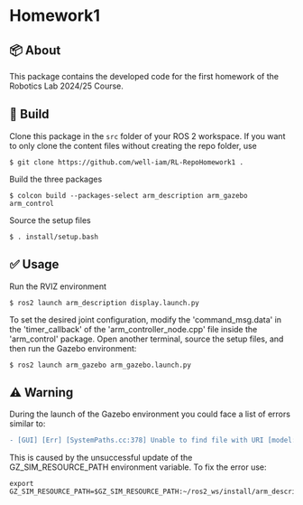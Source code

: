 # Homework1

## :package: About

This package contains the developed code for the first homework of the Robotics Lab 2024/25 Course.

## :hammer: Build
Clone this package in the `src` folder of your ROS 2 workspace.  If you want to only clone the content files without creating the repo folder, use
```
$ git clone https://github.com/well-iam/RL-RepoHomework1 .
```
Build the three packages
```
$ colcon build --packages-select arm_description arm_gazebo arm_control
```
Source the setup files
```
$ . install/setup.bash
```

## :white_check_mark: Usage
Run the RVIZ environment
```
$ ros2 launch arm_description display.launch.py
```
To set the desired joint configuration, modify the 'command_msg.data' in the 'timer_callback' of the 'arm_controller_node.cpp' file inside the 'arm_control' package. Open another terminal, source the setup files, and then run the Gazebo environment:
```
$ ros2 launch arm_gazebo arm_gazebo.launch.py
```

## :warning: Warning
During the launch of the Gazebo environment you could face a list of errors similar to:
```diff
- [GUI] [Err] [SystemPaths.cc:378] Unable to find file with URI [model://arm_description/meshes/base_link.stl]
```
This is caused by the unsuccessful update of the GZ_SIM_RESOURCE_PATH environment variable. To fix the error use:
```
export GZ_SIM_RESOURCE_PATH=$GZ_SIM_RESOURCE_PATH:~/ros2_ws/install/arm_description/share
```
